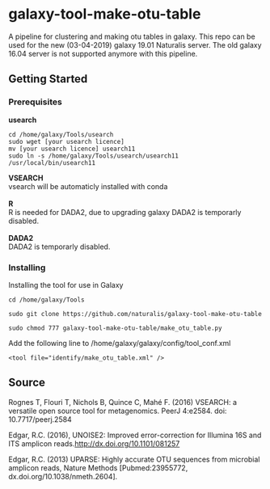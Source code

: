 # galaxy-tool-make-otu-table
A pipeline for clustering and making otu tables in galaxy. This repo can be used for the new (03-04-2019) galaxy 19.01 Naturalis server. The old galaxy 16.04 server is not supported anymore with this pipeline.
## Getting Started
### Prerequisites

**usearch**<br />
```
cd /home/galaxy/Tools/usearch
sudo wget [your usearch licence]
mv [your usearch licence] usearch11
sudo ln -s /home/galaxy/Tools/usearch/usearch11 /usr/local/bin/usearch11
```
**VSEARCH**<br />
vsearch will be automaticly installed with conda<br />
<br />
**R**<br />
R is needed for DADA2, due to upgrading galaxy DADA2 is temporarly disabled. <br />
<br />
**DADA2**<br />
DADA2 is temporarly disabled.
<br />
### Installing
Installing the tool for use in Galaxy
```
cd /home/galaxy/Tools
```
```
sudo git clone https://github.com/naturalis/galaxy-tool-make-otu-table
```
```
sudo chmod 777 galaxy-tool-make-otu-table/make_otu_table.py
```
Add the following line to /home/galaxy/galaxy/config/tool_conf.xml
```
<tool file="identify/make_otu_table.xml" />
```
## Source
Rognes T, Flouri T, Nichols B, Quince C, Mahé F. (2016) VSEARCH: a versatile open source tool for metagenomics. PeerJ 4:e2584. doi: 10.7717/peerj.2584

Edgar, R.C. (2016), UNOISE2: Improved error-correction for Illumina 16S and ITS amplicon reads.http://dx.doi.org/10.1101/081257

Edgar, R.C. (2013) UPARSE: Highly accurate OTU sequences from microbial amplicon reads, Nature Methods [Pubmed:23955772,  dx.doi.org/10.1038/nmeth.2604].
